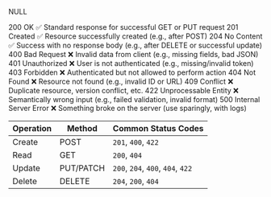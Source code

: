NULL

200	    OK	                    ✅ Standard response for successful GET or PUT request
201	    Created	                ✅ Resource successfully created (e.g., after POST)
204	    No Content	            ✅ Success with no response body (e.g., after DELETE or successful update)
400	    Bad Request	            ❌ Invalid data from client (e.g., missing fields, bad JSON)
401	    Unauthorized	        ❌ User is not authenticated (e.g., missing/invalid token)
403	    Forbidden	            ❌ Authenticated but not allowed to perform action
404	    Not Found	            ❌ Resource not found (e.g., invalid ID or URL)
409	    Conflict	            ❌ Duplicate resource, version conflict, etc.
422	    Unprocessable Entity	❌ Semantically wrong input (e.g., failed validation, invalid format)
500	    Internal Server Error	❌ Something broke on the server (use sparingly, with logs)

| Operation | Method    | Common Status Codes               |
| --------- | --------- | --------------------------------- |
| Create    | POST      | `201`, `400`, `422`               |
| Read      | GET       | `200`, `404`                      |
| Update    | PUT/PATCH | `200`, `204`, `400`, `404`, `422` |
| Delete    | DELETE    | `204`, `200`, `404`               |
